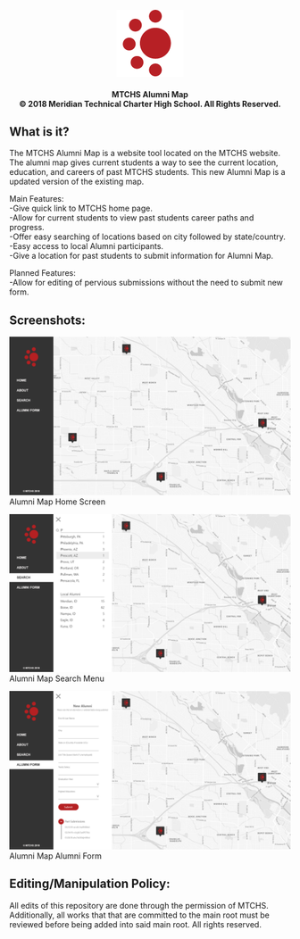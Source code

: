 <p align="center">
<img src="https://raw.githubusercontent.com/MasonPorter266/MTCHSAlumniMap/master/images/MTCHSLogo.png">
</p>

<h4 align="center">
MTCHS Alumni Map<br>
© 2018 Meridian Technical Charter High School. All Rights Reserved.
</h4>

## What is it?

The MTCHS Alumni Map is a website tool located on the MTCHS website. The alumni map gives current students a way to see the current location, education, and careers of past MTCHS students. This new Alumni Map is a updated version of the existing map.

Main Features:<br>
-Give quick link to MTCHS home page.<br>
-Allow for current students to view past students career paths and progress.<br>
-Offer easy searching of locations based on city followed by state/country.<br>
-Easy access to local Alumni participants.<br>
-Give a location for past students to submit information for Alumni Map.

Planned Features:<br>
-Allow for editing of pervious submissions without the need to submit new form.

## Screenshots:<br>
![Alumni Home](https://raw.githubusercontent.com/MasonPorter266/MTCHSAlumniMap/master/images/Alumni%20Map-Home.png)
Alumni Map Home Screen

![Search Menu](https://raw.githubusercontent.com/MasonPorter266/MTCHSAlumniMap/master/images/Alumni%20Map-Search%20Menu.png)
Alumni Map Search Menu

![Alumni Form](https://raw.githubusercontent.com/MasonPorter266/MTCHSAlumniMap/master/images/Alumni%20Map-Alumni%20Form.png)
Alumni Map Alumni Form

## Editing/Manipulation Policy:
All edits of this repository are done through the permission of MTCHS. Additionally, all works that that are committed to the main root must be reviewed before being added into said main root. All rights reserved.
